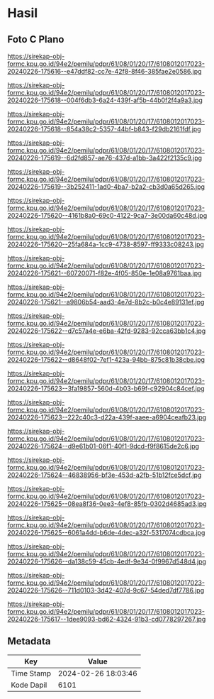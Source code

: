 # Hasil

## Foto C Plano

https://sirekap-obj-formc.kpu.go.id/94e2/pemilu/pdpr/61/08/01/20/17/6108012017023-20240226-175616--e47ddf82-cc7e-42f8-8f46-385fae2e0586.jpg

https://sirekap-obj-formc.kpu.go.id/94e2/pemilu/pdpr/61/08/01/20/17/6108012017023-20240226-175618--004f6db3-6a24-439f-af5b-44b0f2f4a9a3.jpg

https://sirekap-obj-formc.kpu.go.id/94e2/pemilu/pdpr/61/08/01/20/17/6108012017023-20240226-175618--854a38c2-5357-44bf-b843-f29db2161fdf.jpg

https://sirekap-obj-formc.kpu.go.id/94e2/pemilu/pdpr/61/08/01/20/17/6108012017023-20240226-175619--6d2fd857-ae76-437d-a1bb-3a422f2135c9.jpg

https://sirekap-obj-formc.kpu.go.id/94e2/pemilu/pdpr/61/08/01/20/17/6108012017023-20240226-175619--3b252411-1ad0-4ba7-b2a2-cb3d0a65d265.jpg

https://sirekap-obj-formc.kpu.go.id/94e2/pemilu/pdpr/61/08/01/20/17/6108012017023-20240226-175620--4161b8a0-69c0-4122-9ca7-3e00da60c48d.jpg

https://sirekap-obj-formc.kpu.go.id/94e2/pemilu/pdpr/61/08/01/20/17/6108012017023-20240226-175620--25fa684a-1cc9-4738-8597-ff9333c08243.jpg

https://sirekap-obj-formc.kpu.go.id/94e2/pemilu/pdpr/61/08/01/20/17/6108012017023-20240226-175621--60720071-f82e-4f05-850e-1e08a9761baa.jpg

https://sirekap-obj-formc.kpu.go.id/94e2/pemilu/pdpr/61/08/01/20/17/6108012017023-20240226-175621--a9806b54-aad3-4e7d-8b2c-b0c4e89131ef.jpg

https://sirekap-obj-formc.kpu.go.id/94e2/pemilu/pdpr/61/08/01/20/17/6108012017023-20240226-175622--d7c57a4e-e6ba-42fd-9283-92cca63bb1c4.jpg

https://sirekap-obj-formc.kpu.go.id/94e2/pemilu/pdpr/61/08/01/20/17/6108012017023-20240226-175622--d8648f02-7ef1-423a-94bb-875c81b38cbe.jpg

https://sirekap-obj-formc.kpu.go.id/94e2/pemilu/pdpr/61/08/01/20/17/6108012017023-20240226-175623--3fa19857-560d-4b03-b69f-c92904c84cef.jpg

https://sirekap-obj-formc.kpu.go.id/94e2/pemilu/pdpr/61/08/01/20/17/6108012017023-20240226-175623--222c40c3-d22a-439f-aaee-a6904ceafb23.jpg

https://sirekap-obj-formc.kpu.go.id/94e2/pemilu/pdpr/61/08/01/20/17/6108012017023-20240226-175624--d9e61b01-06f1-40f1-9dcd-f9f8615de2c6.jpg

https://sirekap-obj-formc.kpu.go.id/94e2/pemilu/pdpr/61/08/01/20/17/6108012017023-20240226-175624--46838956-bf3e-453d-a2fb-51b12fce5dcf.jpg

https://sirekap-obj-formc.kpu.go.id/94e2/pemilu/pdpr/61/08/01/20/17/6108012017023-20240226-175625--08ea8f36-0ee3-4ef8-85fb-0302d4685ad3.jpg

https://sirekap-obj-formc.kpu.go.id/94e2/pemilu/pdpr/61/08/01/20/17/6108012017023-20240226-175625--6061a4dd-b6de-4dec-a32f-5317074cdbca.jpg

https://sirekap-obj-formc.kpu.go.id/94e2/pemilu/pdpr/61/08/01/20/17/6108012017023-20240226-175626--da138c59-45cb-4edf-9e34-0f9967d548d4.jpg

https://sirekap-obj-formc.kpu.go.id/94e2/pemilu/pdpr/61/08/01/20/17/6108012017023-20240226-175626--711d0103-3d42-407d-9c67-54ded7df7786.jpg

https://sirekap-obj-formc.kpu.go.id/94e2/pemilu/pdpr/61/08/01/20/17/6108012017023-20240226-175617--1dee9093-bd62-4324-91b3-cd0778297267.jpg


## Metadata

| Key        | Value               |
| ---------- | ------------------- |
| Time Stamp | 2024-02-26 18:03:46 |
| Kode Dapil | 6101                |



